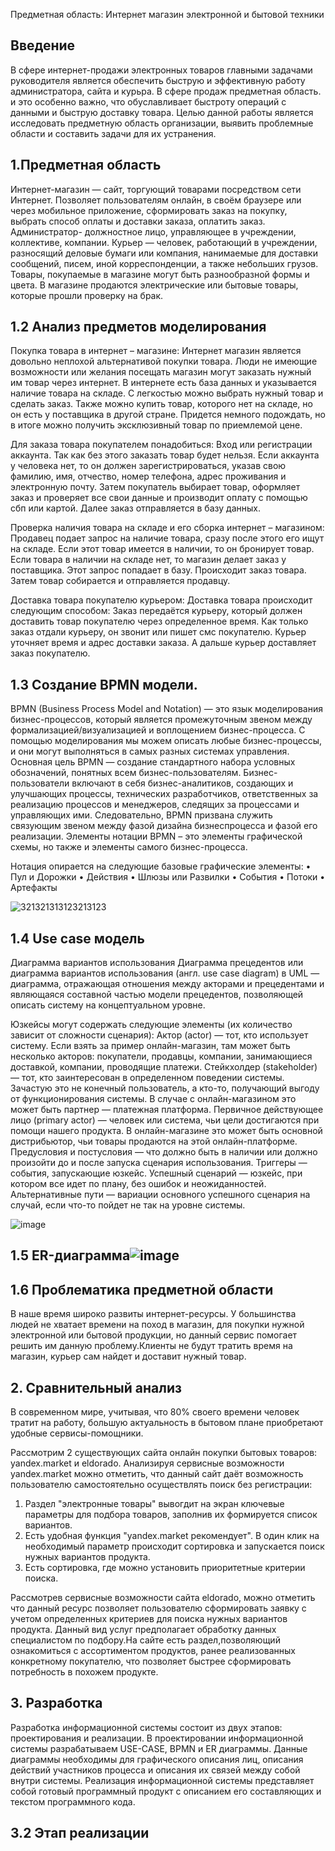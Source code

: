 Предметная область: Интернет магазин электронной и бытовой техники
## Введение
В сфере интернет-продажи электронных товаров главными задачами руководителя является обеспечить быструю и эффективную работу администратора, сайта и курьра. В сфере продаж предметная область.
и это особенно важно, что обуславливает быстроту операций с данными и быструю доставку товара.
Целью данной работы является исследовать предметную область организации, выявить проблемные области и составить задачи для их устранения.
 
## 1.Предметная область
Интернет-магазин — сайт, торгующий товарами посредством сети Интернет. Позволяет пользователям онлайн, в своём браузере или через мобильное приложение, сформировать заказ на покупку, выбрать способ оплаты и доставки заказа, оплатить заказ.
Администратор- должностное лицо, управляющее в учреждении, коллективе, компании.
Курьер — человек, работающий в учреждении, разносящий деловые бумаги или компания, нанимаемые для доставки сообщений, писем, иной корреспонденции, а также небольших грузов.
Товары, покупаемые в магазине могут быть разнообразной формы и цвета. В магазине продаются электрические или бытовые товары, которые прошли проверку на брак.

## 1.2 Анализ предметов моделирования
Покупка товара в интернет – магазине:
Интернет магазин является довольно неплохой альтернативой покупки товара. Люди не имеющие возможности или желания посещать магазин могут заказать нужный им товар через интернет. В интернете есть база данных и указывается наличие товара на складе. С легкостью можно выбрать нужный товар и сделать заказ. Также можно купить товар, которого нет на складе, но он есть у поставщика в другой стране. Придется немного подождать, но в итоге можно получить эксклюзивный товар по приемлемой цене.

Для заказа товара покупателем понадобиться:
Вход или регистрации аккаунта. Так как без этого заказать товар будет нельзя. Если аккаунта у человека нет, то он должен зарегистрироваться, указав свою фамилию, имя, отчество, номер телефона, адрес проживания и электронную почту. Затем покупатель выбирает товар, оформляет заказ и проверяет все свои данные и производит оплату с помощью сбп или картой. Далее заказ отправляется в базу данных.

Проверка наличия товара на складе и его сборка интернет – магазином:
Продавец подает запрос на наличие товара, сразу после этого его ищут на складе. Если этот товар имеется в наличии, то он бронирует товар. Если товара в наличии на складе нет, то магазин делает заказ у поставщика. Этот запрос попадает в базу. Происходит заказ товара. Затем товар собирается и отправляется продавцу.

Доставка товара покупателю курьером:
Доставка товара происходит следующим способом: Заказ передаётся курьеру, который должен доставить товар покупателю через определенное время. Как только заказ отдали курьеру, он звонит или пишет смс покупателю. Курьер уточняет время и адрес доставки заказа. А дальше курьер доставляет заказ покупателю.

## 1.3 Создание BPMN модели.
BPMN (Business Process Model and Notation) — это язык моделирования бизнес-процессов, который является промежуточным звеном между формализацией/визуализацией и воплощением бизнес-процесса. С помощью моделирования мы можем описать любые бизнес-процессы, и они могут выполняться в самых разных системах управления.
Основная цель BPMN — создание стандартного набора условных обозначений, понятных всем бизнес-пользователям. Бизнес-пользователи включают в себя бизнес-аналитиков, создающих и улучшающих процессы, технических разработчиков, ответственных за реализацию процессов и менеджеров, следящих за процессами и управляющих ими. Следовательно, BPMN призвана служить связующим звеном между фазой дизайна бизнеспроцесса и фазой его реализации.
Элементы нотации BPMN – это элементы графической схемы, но также и элементы самого бизнес-процесса.

Нотация опирается на следующие базовые графические элементы:
• Пул и Дорожки
• Действия
• Шлюзы или Развилки
• События
• Потоки
• Артефакты

![321321313123213123](https://user-images.githubusercontent.com/105587997/201195401-4c47da58-030e-4e83-8b6d-b971266a925a.png)


## 1.4 Use case модель
Диаграмма вариантов использования
Диаграмма прецедентов или диаграмма вариантов использования (англ. use case diagram) в UML — диаграмма, отражающая отношения между акторами и прецедентами и являющаяся составной частью модели прецедентов, позволяющей описать систему на концептуальном уровне.

Юзкейсы могут содержать следующие элементы (их количество зависит от сложности сценария):
Актор (actor) — тот, кто использует систему. Если взять за пример онлайн-магазин, там может быть несколько акторов: покупатели, продавцы, компании, занимающиеся доставкой, компании, проводящие платежи.
Стейкхолдер (stakeholder) — тот, кто заинтересован в определенном поведении системы. Зачастую это не конечный пользователь, а кто-то, получающий выгоду от функционирования системы. В случае с онлайн-магазином это может быть партнер — платежная платформа.
Первичное действующее лицо (primary actor) — человек или система, чьи цели достигаются при помощи нашего продукта. В онлайн-магазине это может быть основной дистрибьютор, чьи товары продаются на этой онлайн-платформе.
Предусловия и постусловия — что должно быть в наличии или должно произойти до и после запуска сценария использования.
Триггеры — события, запускающие юзкейс.
Успешный сценарий — юзкейс, при котором все идет по плану, без ошибок и неожиданностей.
Альтернативные пути — вариации основного успешного сценария на случай, если что-то пойдет не так на уровне системы.

![image](https://user-images.githubusercontent.com/105587997/193074254-a62b42d0-cd13-487f-8e51-c8bf7edd6f1c.png)

## 1.5 ER-диаграмма![image](https://user-images.githubusercontent.com/105587997/201217444-e2dcdcaf-32d2-406b-ba97-c85116babbd4.png)


## 1.6 Проблематика предметной области
В наше время широко развиты интернет-ресурсы. У большинства людей не хватает времени на поход в магазин, для покупки нужной электронной или бытовой продукции, но данный сервис помогает решить им данную проблему.Клиенты не будут тратить время на магазин, курьер сам найдет и доставит нужный товар.

## 2. Сравнительный анализ
В современном мире, учитывая, что 80% своего времени человек тратит на работу, большую актуальность в бытовом плане приобретают удобные сервисы-помощники.

Рассмотрим 2 существующих сайта онлайн покупки бытовых товаров: yandex.market и eldorado. Анализируя сервисные возможности yandex.market можно отметить, что данный сайт даёт возможность пользователю самостоятельно осуществлять поиск без регистрации:

1. Раздел "электронные товары" вывогдит на экран ключевые параметры для подбора товаров, заполнив их формируется список вариантов.
2. Есть удобная функция "yandex.market рекомендует". В один клик на необходимый параметр происходит сортировка и запускается поиск нужных вариантов продукта.
3. Есть сортировка, где можно установить приоритетные критерии поиска.

Рассмотрев сервисные возможности сайта eldorado, можно отметить что данный ресурс позволяет пользователю сформировать заявку с учетом определенных критериев для поиска нужных вариантов продукта. Данный вид услуг предполагает обработку данных специалистом по подбору.На сайте есть раздел,позволяющий ознакомиться с ассортиментом продуктов, ранее реализованных конкретному покупателю, что позволяет быстрее сформировать потребность в похожем продукте.

## 3. Разработка
Разработка информационной системы состоит из двух этапов: проектирования и реализации. В проектировании информационной системы разрабатываем USE-CASE, BPMN и ER диаграммы. Данные диаграммы необходимы для графического описания лиц, описания действий участников процесса и описания их связей между собой внутри системы. Реализация информационной системы представляет собой готовый программный продукт с описанием его составляющих и текстом программного кода.

## 3.2 Этап реализации




